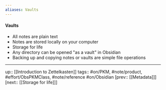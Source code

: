 ```yaml
---
aliases: Vaults
---
```

#### Vaults

- All notes are plain text
- Notes are stored locally on your computer
- Storage for life
- Any directory can be opened "as a vault" in Obsidian
- Backing up and copying notes or vaults are simple file operations

---
up:: [[Introduction to Zettelkasten]]
tags:: #on/PKM, #note/product, #effort/ObsPKMClass, #note/reference #on/Obsidian 
[prev:: [[Metadata]]]
[next:: [[Storage for life]]]
